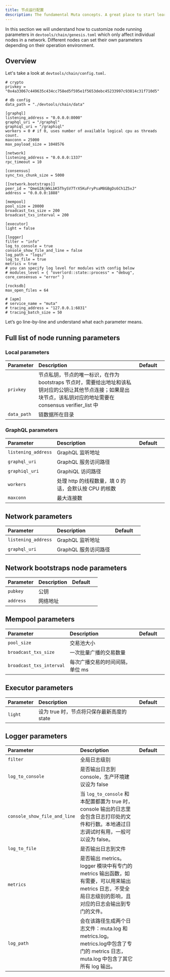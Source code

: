 ```yaml
---
title: 节点运行配置
description: The fundamental Muta concepts. A great place to start learning about Muta.
---
```


In this section we will understand how to customize node running parameters in `devtools/chain/genesis.toml` which only affect individual nodes in a network. Different nodes can set their own parameters depending on their operation environment.

## Overview

Let's take a look at `devtools/chain/config.toml`.

```
# crypto
privkey = "0x4a33067c449635c434cc758ed5f595e1f5653debc45233997c93814c31f710d5"

# db config
data_path = "./devtools/chain/data"

[graphql]
listening_address = "0.0.0.0:8000"
graphql_uri = "/graphql"
graphiql_uri = "/graphiql"
workers = 0 # if 0, uses number of available logical cpu as threads count.
maxconn = 25000
max_payload_size = 1048576

[network]
listening_address = "0.0.0.0:1337"
rpc_timeout = 10

[consensus]
sync_txs_chunk_size = 5000

[[network.bootstraps]]
peer_id = "QmeG2AjWkLbK5ThySV7TrX5KuFryPsaM8GBgDs6Ch1Z5xJ"
address = "0.0.0.0:1888"

[mempool]
pool_size = 20000
broadcast_txs_size = 200
broadcast_txs_interval = 200

[executor]
light = false

[logger]
filter = "info"
log_to_console = true
console_show_file_and_line = false
log_path = "logs/"
log_to_file = true
metrics = true
# you can specify log level for modules with config below
# modules_level = { "overlord::state::process" = "debug", core_consensus = "error" }

[rocksdb]
max_open_files = 64

# [apm]
# service_name = "muta"
# tracing_address = "127.0.0.1:6831"
# tracing_batch_size = 50
```

Let’s go line-by-line and understand what each parameter means.

## Full list of node running parameters

### Local parameters

| Parameter     | Description                                                                                                   |Default   |   |
|:--------------|:--------------------------------------------------------------------------------------------------------------|:---      |:--|
| `privkey`   | 节点私钥，节点的唯一标识，在作为 bootstraps 节点时，需要给出地址和该私钥对应的公钥让其他节点连接；如果是出块节点，该私钥对应的地址需要在 consensus verifier_list 中 |         |   |
| `data_path`    | 链数据所在目录                                                                                |        |   |

### GraphQL parameters

| Parameter     | Description                                                                                                   |Default   ||
|:--------------|:--------------------------------------------------------------------------------------------------------------|:---      |:--   |
| `listening_address`| GraphQL 监听地址                                                          |         ||
| `graphql_uri`        | GraphQL 服务访问路径                                                                                   |        ||
| `graphiql_uri`      | GraphiQL 访问路径                                                                                           |          ||
| `workers`      | 处理 http 的线程数量，填 0 的话，会默认按 CPU 的核数                                                               |          ||
| `maxconn`      | 最大连接数                                                                                                       |          ||

## Network parameters

| Parameter     | Description                                                                                                   |Default   ||
|:--------------|:--------------------------------------------------------------------------------------------------------------|:---      |:--   |
| `listening_address`| GraphQL 监听地址                                                          |         ||
| `graphql_uri`        | GraphQL 服务访问路径                                                                                   |        ||

## Network bootstraps node parameters

| Parameter     | Description                                                                                                   |Default   ||
|:--------------|:--------------------------------------------------------------------------------------------------------------|:---      |:--   |
| `pubkey`| 公钥                                                          |         ||
| `address`        | 网络地址                                                                                  |        ||

## Mempool parameters

| Parameter     | Description                                                                                                   |Default   ||
|:--------------|:--------------------------------------------------------------------------------------------------------------|:---      |:--   |
| `pool_size`| 交易池大小                                                        |         ||
| `broadcast_txs_size` | 一次批量广播的交易数量                                                                                  |        ||
| `broadcast_txs_interval`      | 每次广播交易的时间间隔，单位 ms                                                                        |          ||

## Executor parameters

| Parameter     | Description                                                                                                   |Default   ||
|:--------------|:--------------------------------------------------------------------------------------------------------------|:---      |:--   |
| `light`| 设为 true 时，节点将只保存最新高度的 state                                                         |         ||

## Logger parameters

| Parameter     | Description                                                                                                   |Default   ||
|:--------------|:--------------------------------------------------------------------------------------------------------------|:---      |:--   |
| `filter`| 全局日志级别                                                         |         ||
| `log_to_console`        | 是否输出日志到 console，生产环境建议设为 false                                                                       |        ||
| `console_show_file_and_line`      | 当 `log_to_console` 和本配置都置为 true 时，console 输出的日志里会包含日志打印处的文件和行数。本地通过日志调试时有用，一般可以设为 false。                                                                  |          ||
| `log_to_file`      | 是否输出日志到文件                                                              |          ||
| `metrics`      | 是否输出 metrics。logger 模块中有专门的 metrics 输出函数，如有需要，可以用来输出 metrics 日志，不受全局日志级别的影响，且对应的日志会输出到专门的文件。      |          ||
| `log_path`| 会在该路径生成两个日志文件：muta.log 和 metrics.log。metrics.log中包含了专门的 metrics 日志，muta.log 中包含了其它所有 log 输出。      |         ||


